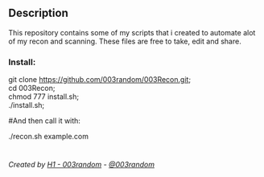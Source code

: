 ## Description

This repository contains some of my scripts that i created to automate alot of my recon and scanning.
These files are free to take, edit and share.

### Install:  
git clone https://github.com/003random/003Recon.git;  
cd 003Recon;  
chmod 777 install.sh;  
./install.sh;  

#And then call it with:  

./recon.sh example.com  
  
# 
*Created by [H1 - 003random](http://hackerone.com/003random) - [@003random](https://twitter.com/rub003)*
